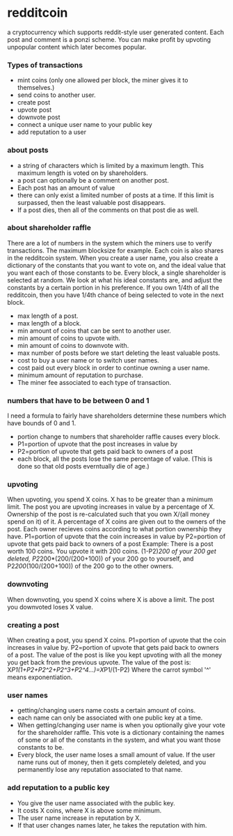 redditcoin
==========
a cryptocurrency which supports reddit-style user generated content. Each post and comment is a ponzi scheme. You can make profit by upvoting unpopular content which later becomes popular.

### Types of transactions
* mint coins (only one allowed per block, the miner gives it to themselves.)
* send coins to another user.
* create post
* upvote post
* downvote post
* connect a unique user name to your public key
* add reputation to a user

### about posts
* a string of characters which is limited by a maximum length. This maximum length is voted on by shareholders.
* a post can optionally be a comment on another post.
* Each post has an amount of value
* there can only exist a limited number of posts at a time. If this limit is surpassed, then the least valuable post disappears. 
* If a post dies, then all of the comments on that post die as well.

### about shareholder raffle
There are a lot of numbers in the system which the miners use to verify transactions. The maximum blocksize for example. Each coin is also shares in the redditcoin system. When you create a user name, you also create a dictionary of the constants that you want to vote on, and the ideal value that you want each of those constants to be.
Every block, a single shareholder is selected at random. We look at what his ideal constants are, and adjust the constants by a certain portion in his preference. 
If you own 1/4th of all the redditcoin, then you have 1/4th chance of being selected to vote in the next block.
* max length of a post.
* max length of a block.
* min amount of coins that can be sent to another user.
* min amount of coins to upvote with.
* min amount of coins to downvote with.
* max number of posts before we start deleting the least valuable posts.
* cost to buy a user name or to switch user names.
* cost paid out every block in order to continue owning a user name.
* minimum amount of reputation to purchase.
* The miner fee associated to each type of transaction.

### numbers that have to be between 0 and 1
I need a formula to fairly have shareholders determine these numbers which have bounds of 0 and 1.
* portion change to numbers that shareholder raffle causes every block. 
* P1=portion of upvote that the post increases in value by
* P2=portion of upvote that gets paid back to owners of a post
* each block, all the posts lose the same percentage of value. (This is done so that old posts everntually die of age.) 

### upvoting
When upvoting, you spend X coins. X has to be greater than a minimum limit. The post you are upvoting increases in value by a percentage of X. Ownership of the post is re-calculated such that you own X/(all money spend on it) of it. A percentage of X coins are given out to the owners of the post. Each owner recieves coins according to what portion ownership they have.
P1=portion of upvote that the coin increases in value by
P2=portion of upvote that gets paid back to owners of a post
Example: There is a post worth 100 coins. You upvote it with 200 coins. (1-P2)*200 of your 200 get deleted, P2*200*(200/(200+100)) of your 200 go to yourself, and P2*200*(100/(200+100)) of the 200 go to the other owners.

### downvoting
When downvoting, you spend X coins where X is above a limit. The post you downvoted loses X value.

### creating a post
When creating a post, you spend X coins.
P1=portion of upvote that the coin increases in value by.
P2=portion of upvote that gets paid back to owners of a post.
The value of the post is like you kept upvoting with all the money you get back from the previous upvote.
The value of the post is: X*P1(1+P2+P2^2+P2^3+P2^4...)=X*P1/(1-P2)
Where the carrot symbol '^' means exponentiation.

### user names
* getting/changing users name costs a certain amount of coins. 
* each name can only be associated with one public key at a time.
* When getting/changing user name is when you optionally give your vote for the shareholder raffle. This vote is a dictionary containing the names of some or all of the constants in the system, and what you want those constants to be.
* Every block, the user name loses a small amount of value. If the user name runs out of money, then it gets completely deleted, and you permanently lose any reputation associated to that name.

### add reputation to a public key
* You give the user name associated with the public key.
* It costs X coins, where X is above some minimum.
* The user name increase in reputation by X.
* If that user changes names later, he takes the reputation with him.